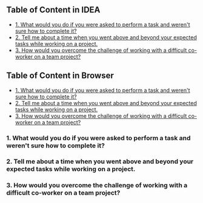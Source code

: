 <!-- TOC -->

## Table of Content in IDEA

* [1. What would you do if you were asked to perform a task and weren't sure how to complete it?](#1-what-would-you-do-if-you-were-asked-to-perform-a-task-and-werent-sure-how-to-complete-it)
* [2. Tell me about a time when you went above and beyond your expected tasks while working on a project.](#2-tell-me-about-a-time-when-you-went-above-and-beyond-your-expected-tasks-while-working-on-a-project)
* [3. How would you overcome the challenge of working with a difficult co-worker on a team project?](#3-how-would-you-overcome-the-challenge-of-working-with-a-difficult-co-worker-on-a-team-project)

<!-- TOC -->

## Table of Content in Browser

* [1. What would you do if you were asked to perform a task and weren't sure how to complete it?](#1)
* [2. Tell me about a time when you went above and beyond your expected tasks while working on a project.](#2)
* [3. How would you overcome the challenge of working with a difficult co-worker on a team project?](#3)

### 1. What would you do if you were asked to perform a task and weren't sure how to complete it?<a name="1"/>

### 2. Tell me about a time when you went above and beyond your expected tasks while working on a project.<a name="2"/>

### 3. How would you overcome the challenge of working with a difficult co-worker on a team project?<a name="3"/>